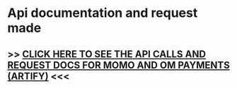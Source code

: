 # Api documentation and request made
## >> [CLICK HERE TO SEE THE API CALLS AND REQUEST DOCS FOR MOMO AND OM PAYMENTS (ARTIFY)](https://documentation.fapshi.com/dev-tools.html) <<<


